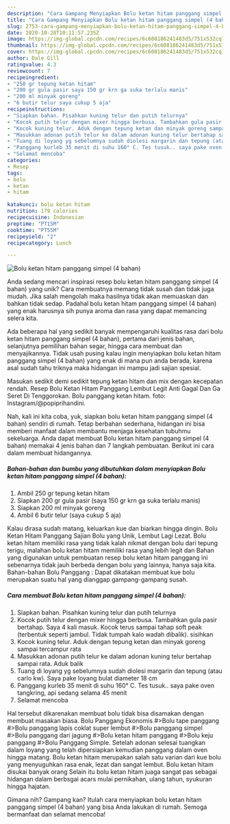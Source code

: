 ```yaml
---
description: "Cara Gampang Menyiapkan Bolu ketan hitam panggang simpel (4 bahan) yang Lezat Sekali"
title: "Cara Gampang Menyiapkan Bolu ketan hitam panggang simpel (4 bahan) yang Lezat Sekali"
slug: 2753-cara-gampang-menyiapkan-bolu-ketan-hitam-panggang-simpel-4-bahan-yang-lezat-sekali
date: 2020-10-28T10:11:57.235Z
image: https://img-global.cpcdn.com/recipes/6c608186241483d5/751x532cq70/bolu-ketan-hitam-panggang-simpel-4-bahan-foto-resep-utama.jpg
thumbnail: https://img-global.cpcdn.com/recipes/6c608186241483d5/751x532cq70/bolu-ketan-hitam-panggang-simpel-4-bahan-foto-resep-utama.jpg
cover: https://img-global.cpcdn.com/recipes/6c608186241483d5/751x532cq70/bolu-ketan-hitam-panggang-simpel-4-bahan-foto-resep-utama.jpg
author: Dale Gill
ratingvalue: 4.3
reviewcount: 7
recipeingredient:
- "250 gr tepung ketan hitam"
- "200 gr gula pasir saya 150 gr krn ga suka terlalu manis"
- "200 ml minyak goreng"
- "6 butir telur saya cukup 5 aja"
recipeinstructions:
- "Siapkan bahan. Pisahkan kuning telur dan putih telurnya"
- "Kocok putih telur dengan mixer hingga berbusa. Tambahkan gula pasir bertahap. Saya 4 kali masuk. Kocok terus sampai tahap soft peak (terbentuk seperti jambul. Tidak tumpah kalo wadah dibalik). sisihkan"
- "Kocok kuning telur. Aduk dengan tepung ketan dan minyak goreng sampai tercampur rata"
- "Masukkan adonan putih telur ke dalam adonan kuning telur bertahap sampai rata. Aduk balik"
- "Tuang di loyang yg sebelumnya sudah diolesi margarin dan tepung (atau carlo kw). Saya pake loyang bulat diameter 18 cm"
- "Panggang kurleb 35 menit di suhu 160° C. Tes tusuk.. saya pake oven tangkring, api sedang selama 45 menit"
- "Selamat mencoba"
categories:
- Resep
tags:
- bolu
- ketan
- hitam

katakunci: bolu ketan hitam 
nutrition: 179 calories
recipecuisine: Indonesian
preptime: "PT15M"
cooktime: "PT55M"
recipeyield: "2"
recipecategory: Lunch

---
```



![Bolu ketan hitam panggang simpel (4 bahan)](https://img-global.cpcdn.com/recipes/6c608186241483d5/751x532cq70/bolu-ketan-hitam-panggang-simpel-4-bahan-foto-resep-utama.jpg)

Anda sedang mencari inspirasi resep bolu ketan hitam panggang simpel (4 bahan) yang unik? Cara membuatnya memang tidak susah dan tidak juga mudah. Jika salah mengolah maka hasilnya tidak akan memuaskan dan bahkan tidak sedap. Padahal bolu ketan hitam panggang simpel (4 bahan) yang enak harusnya sih punya aroma dan rasa yang dapat memancing selera kita.

Ada beberapa hal yang sedikit banyak mempengaruhi kualitas rasa dari bolu ketan hitam panggang simpel (4 bahan), pertama dari jenis bahan, selanjutnya pemilihan bahan segar, hingga cara membuat dan menyajikannya. Tidak usah pusing kalau ingin menyiapkan bolu ketan hitam panggang simpel (4 bahan) yang enak di mana pun anda berada, karena asal sudah tahu triknya maka hidangan ini mampu jadi sajian spesial.

Masukan sedikit demi sedikit tepung ketan hitam dan mix dengan kecepatan rendah. Resep Bolu Ketan Hitam Panggang Lembut Legit Anti Gagal Dan Ga Seret Di Tenggorokan. Bolu panggang ketan hitam. foto: Instagram/@popiprihandini.


Nah, kali ini kita coba, yuk, siapkan bolu ketan hitam panggang simpel (4 bahan) sendiri di rumah. Tetap berbahan sederhana, hidangan ini bisa memberi manfaat dalam membantu menjaga kesehatan tubuhmu sekeluarga. Anda dapat membuat Bolu ketan hitam panggang simpel (4 bahan) memakai 4 jenis bahan dan 7 langkah pembuatan. Berikut ini cara dalam membuat hidangannya.

<!--inarticleads1-->

##### Bahan-bahan dan bumbu yang dibutuhkan dalam menyiapkan Bolu ketan hitam panggang simpel (4 bahan):

1. Ambil 250 gr tepung ketan hitam
1. Siapkan 200 gr gula pasir (saya 150 gr krn ga suka terlalu manis)
1. Siapkan 200 ml minyak goreng
1. Ambil 6 butir telur (saya cukup 5 aja)


Kalau dirasa sudah matang, keluarkan kue dan biarkan hingga dingin. Bolu Ketan Hitam Panggang Sajian Bolu yang Unik, Lembut Lagi Lezat. Bolu ketan hitam memiliki rasa yang tidak kalah nikmat dengan bolu dari tepung terigu, malahan bolu ketan hitam memiliki rasa yang lebih legit dan Bahan yang digunakan untuk pembuatan resep bolu ketan hitam panggang ini sebenarnya tidak jauh berbeda dengan bolu yang lainnya, hanya saja kita. Bahan-bahan Bolu Panggang : Dapat dikatakan membuat kue bolu merupakan suatu hal yang dianggap gampang-gampang susah. 

<!--inarticleads2-->

##### Cara membuat Bolu ketan hitam panggang simpel (4 bahan):

1. Siapkan bahan. Pisahkan kuning telur dan putih telurnya
1. Kocok putih telur dengan mixer hingga berbusa. Tambahkan gula pasir bertahap. Saya 4 kali masuk. Kocok terus sampai tahap soft peak (terbentuk seperti jambul. Tidak tumpah kalo wadah dibalik). sisihkan
1. Kocok kuning telur. Aduk dengan tepung ketan dan minyak goreng sampai tercampur rata
1. Masukkan adonan putih telur ke dalam adonan kuning telur bertahap sampai rata. Aduk balik
1. Tuang di loyang yg sebelumnya sudah diolesi margarin dan tepung (atau carlo kw). Saya pake loyang bulat diameter 18 cm
1. Panggang kurleb 35 menit di suhu 160° C. Tes tusuk.. saya pake oven tangkring, api sedang selama 45 menit
1. Selamat mencoba


Hal tersebut dikarenakan membuat bolu tidak bisa disamakan dengan membuat masakan biasa. Bolu Panggang Ekonomis #&gt;Bolu tape panggang #&gt;Bolu panggang lapis coklat super lembut #&gt;Bolu panggang simpel #&gt;Bolu panggang dari jagung #&gt;Bolu ketan hitam panggang #&gt;Bolu keju panggang #&gt;Bolu Panggang Simple. Setelah adonan selesai tuangkan dalam loyang yang telah dipersiapkan kemudian panggang dalam oven hingga matang. Bolu ketan hitam merupakan salah satu varian dari kue bolu yang menyuguhkan rasa enak, lezat dan sangat lembut. Bolu ketan hitam disukai banyak orang Selain itu bolu ketan hitam juaga sangat pas sebagai hidangan dalam berbsgai acars mulai pernikahan, ulang tahun, syukuran hingga hajatan. 

Gimana nih? Gampang kan? Itulah cara menyiapkan bolu ketan hitam panggang simpel (4 bahan) yang bisa Anda lakukan di rumah. Semoga bermanfaat dan selamat mencoba!
